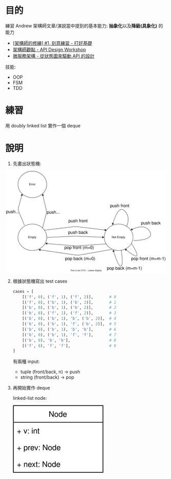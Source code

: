 
# 目的
練習 Andrew 架構師文章/演說當中提到的基本能力: **抽象化**以及**降級(具象化)** 的能力

- [[架構師的修練] #1, 刻意練習 - 打好基礎](https://columns.chicken-house.net/2021/03/01/practice-01/)
- [架構師觀點 - API Design Workshop](https://columns.chicken-house.net/2023/01/01/api-design-workshop/)
- [微服務架構 - 從狀態圖來驅動 API 的設計](https://columns.chicken-house.net/2022/03/25/microservices15-api-design/)


技能:
- OOP
- FSM
- TDD

# 練習
用 doubly linked list 實作一個 deque


# 說明
1. 先畫出狀態機:
    
![](drawio/fsm.drawio.svg)


2. 根據狀態機寫出 test cases
    ```python
    cases = [
        [('f', 0), ('f', 1), ('f', 2)],       # 0
        [('f', 0), ('b', 1), ('b', 2)],       # 1
        [('b', 0), ('b', 1), ('b', 2)],       # 2
        [('b', 0), ('f', 1), ('f', 2)],       # 3
        [('b', 0), ('b', 1), 'b', ('b', 2)],  # 4
        [('b', 0), ('b', 1), 'f', ('b', 2)],  # 5
        [('b', 0), ('b', 1), 'b', 'b'],       # 6
        [('b', 0), ('b', 1), 'f', 'f'],       # 7
        [('b', 0), 'b', 'b'],                 # 8
        [('f', 0), 'f', 'f'],                 # 9
    ]
    ```
    有兩種 input:
    - tuple (front/back, n) -> push
    - string (front/back) -> pop

3. 再開始實作 deque

    linked-list node:
    
    ![](drawio/node.drawio.svg)



